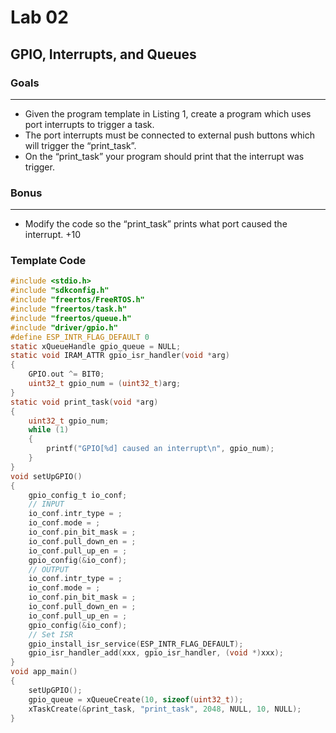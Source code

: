 # Lab 02
## **GPIO, Interrupts, and Queues**
### **Goals**
*** 
* Given the program template in Listing 1, create a program which uses port interrupts to trigger a task.
* The port interrupts must be connected to external push buttons which will trigger the “print_task”.
* On the “print_task” your program should print that the interrupt was trigger.

### **Bonus**
***
* Modify the code so the “print_task” prints what port caused the interrupt. +10

### **Template Code**

~~~c
#include <stdio.h>
#include "sdkconfig.h"
#include "freertos/FreeRTOS.h"
#include "freertos/task.h"
#include "freertos/queue.h"
#include "driver/gpio.h"
#define ESP_INTR_FLAG_DEFAULT 0
static xQueueHandle gpio_queue = NULL;
static void IRAM_ATTR gpio_isr_handler(void *arg)
{
    GPIO.out ^= BIT0;
    uint32_t gpio_num = (uint32_t)arg;
}
static void print_task(void *arg)
{
    uint32_t gpio_num;
    while (1)
    {
        printf("GPIO[%d] caused an interrupt\n", gpio_num);
    }
}
void setUpGPIO()
{
    gpio_config_t io_conf;
    // INPUT
    io_conf.intr_type = ;
    io_conf.mode = ;
    io_conf.pin_bit_mask = ;
    io_conf.pull_down_en = ;
    io_conf.pull_up_en = ;
    gpio_config(&io_conf);
    // OUTPUT
    io_conf.intr_type = ;
    io_conf.mode = ;
    io_conf.pin_bit_mask = ;
    io_conf.pull_down_en = ;
    io_conf.pull_up_en = ;
    gpio_config(&io_conf);
    // Set ISR
    gpio_install_isr_service(ESP_INTR_FLAG_DEFAULT);
    gpio_isr_handler_add(xxx, gpio_isr_handler, (void *)xxx);
}
void app_main()
{
    setUpGPIO();
    gpio_queue = xQueueCreate(10, sizeof(uint32_t));
    xTaskCreate(&print_task, "print_task", 2048, NULL, 10, NULL);
}
~~~

